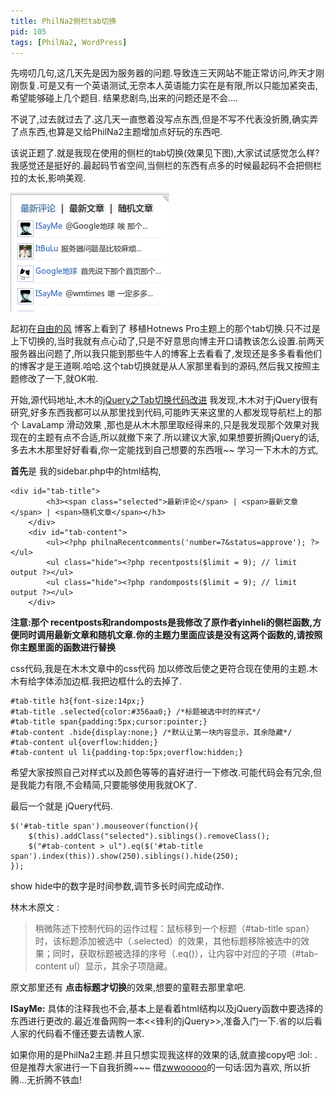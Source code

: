 ```yaml
---
title: PhilNa2侧栏tab切换
pid: 105
tags: [PhilNa2, WordPress]
---
```

先唠叨几句,这几天先是因为服务器的问题.导致连三天网站不能正常访问,昨天才刚刚恢复.可是又有一个英语测试,无奈本人英语能力实在是有限,所以只能加紧突击,希望能够碰上几个题目. 结果悲剧鸟,出来的问题还是不会....

不说了,过去就过去了.这几天一直憋着没写点东西,但是不写不代表没折腾,确实弄了点东西,也算是又给PhilNa2主题增加点好玩的东西吧.

该说正题了.就是我现在使用的侧栏的tab切换(效果见下图),大家试试感觉怎么样?我感觉还是挺好的.最起码节省空间,当侧栏的东西有点多的时候最起码不会把侧栏拉的太长,影响美观.

![](/uploads/2011/04/28_01.png)

起初在[自由的风](http://loosky.net) 博客上看到了 移植Hotnews Pro主题上的那个tab切换.只不过是上下切换的,当时我就有点心动了,只是不好意思向博主开口请教该怎么设置.前两天服务器出问题了,所以我只能到那些牛人的博客上去看看了,发现还是多多看看他们的博客才是王道啊.哈哈.这个tab切换就是从人家那里看到的源码,然后我又按照主题修改了一下,就OK啦.

开始,源代码地址,木木的[jQuery之Tab切换代码改进](http://immmmm.com/jquery-tab-switch-code-improved.html) 我发现,木木对于jQuery很有研究,好多东西我都可以从那里找到代码,可能昨天来这里的人都发现导航栏上的那个 LavaLamp 滑动效果 ,那也是从木木那里取经得来的,只是我发现那个效果对我现在的主题有点不合适,所以就撤下来了.所以建议大家,如果想要折腾jQuery的话,多去木木那里好好看看,你一定能找到自己想要的东西哦~~
学习一下木木的方式,

**首先**是 我的sidebar.php中的html结构,

    <div id="tab-title">
            <h3><span class="selected">最新评论</span> | <span>最新文章</span> | <span>随机文章</span></h3>
        </div>
        <div id="tab-content">
            <ul><?php philnaRecentcomments('number=7&status=approve'); ?></ul>
            <ul class="hide"><?php recentposts($limit = 9); // limit output ?></ul>
            <ul class="hide"><?php randomposts($limit = 9); // limit output ?></ul>
        </div>
**注意:那个 recentposts和randomposts是我修改了原作者yinheli的侧栏函数,方便同时调用最新文章和随机文章.你的主题力里面应该是没有这两个函数的,请按照你主题里面的函数进行替换**

css代码,我是在木木文章中的css代码 加以修改后使之更符合现在使用的主题.木木有给字体添加边框.我把边框什么的去掉了.

    #tab-title h3{font-size:14px;}
    #tab-title .selected{color:#356aa0;} /*标题被选中时的样式*/
    #tab-title span{padding:5px;cursor:pointer;}
    #tab-content .hide{display:none;} /*默认让第一块内容显示，其余隐藏*/
    #tab-content ul{overflow:hidden;}
    #tab-content ul li{padding-top:5px;overflow:hidden;}

希望大家按照自己对样式以及颜色等等的喜好进行一下修改.可能代码会有冗余,但是我能力有限,不会精简,只要能够使用我就OK了.

最后一个就是 jQuery代码.

    $('#tab-title span').mouseover(function(){
        $(this).addClass("selected").siblings().removeClass();
        $("#tab-content > ul").eq($('#tab-title span').index(this)).show(250).siblings().hide(250);
    });

show hide中的数字是时间参数,调节多长时间完成动作.

林木木原文 :

>稍微陈述下控制代码的运作过程：鼠标移到一个标题（#tab-title span）时，该标题添加被选中（.selected）的效果，其他标题移除被选中的效果；同时，获取标题被选择的序号（.eq()），让内容中对应的子项（#tab-content ul）显示，其余子项隐藏。

原文那里还有 **点击标题才切换**的效果,想要的童鞋去那里拿吧.

**ISayMe:** 具体的注释我也不会,基本上是看着html结构以及jQuery函数中要选择的东西进行更改的.最近准备网购一本<<锋利的jQuery>>,准备入门一下.省的以后看人家的代码看不懂还要去请教人家.

如果你用的是PhilNa2主题.并且只想实现我这样的效果的话,就直接copy吧 :lol: .但是推荐大家进行一下自我折腾~~~ 借[zwwooooo](http://zww.me)的一句话:因为喜欢, 所以折腾...无折腾不铁血!
